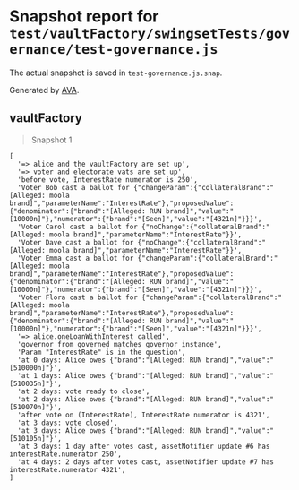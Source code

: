 # Snapshot report for `test/vaultFactory/swingsetTests/governance/test-governance.js`

The actual snapshot is saved in `test-governance.js.snap`.

Generated by [AVA](https://avajs.dev).

## vaultFactory

> Snapshot 1

    [
      '=> alice and the vaultFactory are set up',
      '=> voter and electorate vats are set up',
      'before vote, InterestRate numerator is 250',
      'Voter Bob cast a ballot for {"changeParam":{"collateralBrand":"[Alleged: moola brand]","parameterName":"InterestRate"},"proposedValue":{"denominator":{"brand":"[Alleged: RUN brand]","value":"[10000n]"},"numerator":{"brand":"[Seen]","value":"[4321n]"}}}',
      'Voter Carol cast a ballot for {"noChange":{"collateralBrand":"[Alleged: moola brand]","parameterName":"InterestRate"}}',
      'Voter Dave cast a ballot for {"noChange":{"collateralBrand":"[Alleged: moola brand]","parameterName":"InterestRate"}}',
      'Voter Emma cast a ballot for {"changeParam":{"collateralBrand":"[Alleged: moola brand]","parameterName":"InterestRate"},"proposedValue":{"denominator":{"brand":"[Alleged: RUN brand]","value":"[10000n]"},"numerator":{"brand":"[Seen]","value":"[4321n]"}}}',
      'Voter Flora cast a ballot for {"changeParam":{"collateralBrand":"[Alleged: moola brand]","parameterName":"InterestRate"},"proposedValue":{"denominator":{"brand":"[Alleged: RUN brand]","value":"[10000n]"},"numerator":{"brand":"[Seen]","value":"[4321n]"}}}',
      '=> alice.oneLoanWithInterest called',
      'governor from governed matches governor instance',
      'Param "InterestRate" is in the question',
      'at 0 days: Alice owes {"brand":"[Alleged: RUN brand]","value":"[510000n]"}',
      'at 1 days: Alice owes {"brand":"[Alleged: RUN brand]","value":"[510035n]"}',
      'at 2 days: vote ready to close',
      'at 2 days: Alice owes {"brand":"[Alleged: RUN brand]","value":"[510070n]"}',
      'after vote on (InterestRate), InterestRate numerator is 4321',
      'at 3 days: vote closed',
      'at 3 days: Alice owes {"brand":"[Alleged: RUN brand]","value":"[510105n]"}',
      'at 3 days: 1 day after votes cast, assetNotifier update #6 has interestRate.numerator 250',
      'at 4 days: 2 days after votes cast, assetNotifier update #7 has interestRate.numerator 4321',
    ]
